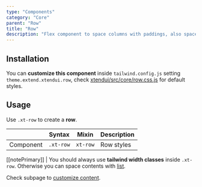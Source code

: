 ```yaml
---
type: "Components"
category: "Core"
parent: "Row"
title: "Row"
description: "Flex component to space columns with paddings, also spaces vertically."
---
```


## Installation

You can **customize this component** inside `tailwind.config.js` setting `theme.extend.xtendui.row`, check [xtendui/src/core/row.css.js](https://github.com/minimit/xtendui/blob/beta/src/core/row.css.js) for default styles.

## Usage

Use `.xt-row` to create a **row**.

<div class="xt-overflow-sub overflow-y-hidden overflow-x-scroll my-4 xt-my-auto w-full">

|                      | Syntax                          | Mixin            | Description                   |
| ----------------------- | ----------------------------------------- | -----------------------------| ----------------------------- |
| Component                  | `.xt-row`                     | `xt-row`                | Row styles            |

</div>

<demo>
  <demoinline src="vanilla/components/core/row/usage">
  </demoinline>
</demo>

[[notePrimary]]
| You should always use **tailwind width classes** inside `.xt-row`. Otherwise you can space contents with [list](/components/core/list).

Check subpage to [customize content](/components/core/row/content).
